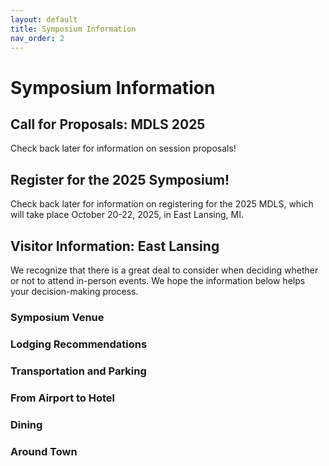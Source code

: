 ```yaml
---
layout: default
title: Symposium Information
nav_order: 2
---
```

# Symposium Information
## Call for Proposals: MDLS 2025

Check back later for information on session proposals!

## Register for the 2025 Symposium!

Check back later for information on registering for the 2025 MDLS, which will take place October 20-22, 2025, in East Lansing, MI.

## Visitor Information: East Lansing

We recognize that there is a great deal to consider when deciding whether or not to attend in-person events. We hope the information below helps your decision-making process.

### Symposium Venue

### Lodging Recommendations

### Transportation and Parking

### From Airport to Hotel

### Dining

### Around Town
